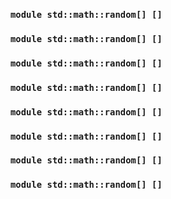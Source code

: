 ### `module std::math::random[] []`
### `module std::math::random[] []`
### `module std::math::random[] []`
### `module std::math::random[] []`
### `module std::math::random[] []`
### `module std::math::random[] []`
### `module std::math::random[] []`
### `module std::math::random[] []`
